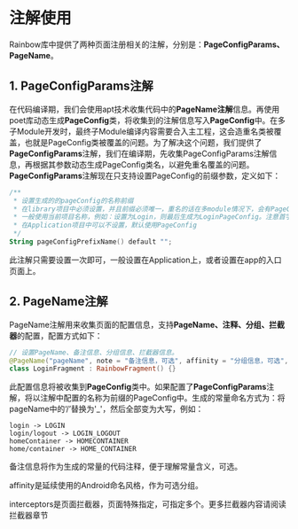 # 注解使用
Rainbow库中提供了两种页面注册相关的注解，分别是：**PageConfigParams、PageName**。

## 1. PageConfigParams注解
在代码编译期，我们会使用apt技术收集代码中的**PageName注解**信息。再使用poet库动态生成**PageConfig**类，将收集到的注解信息写入**PageConfig**中。在多子Module开发时，最终子Module编译内容需要合入主工程，这会造重名类被覆盖，也就是PageConfig类被覆盖的问题。为了解决这个问题，我们提供了**PageConfigParams**注解，我们在编译期，先收集PageConfigParams注解信息，再根据其参数动态生成PageConfig类名，以避免重名覆盖的问题。**PageConfigParams**注解现在只支持设置PageConfig的前缀参数，定义如下：
``` kotlin
/**
 * 设置生成的的pageConfig的名称前缀
 * 在library项目中必须设置，并且前缀必须唯一，重名的话在多module情况下，会有PageConfig覆盖的情况
 * 一般使用当前项目名称，例如：设置为Login，则最后生成为LoginPageConfig。注意首字母大写
 * 在Application项目中可以不设置，默认使用PageConfig
 */
String pageConfigPrefixName() default "";
```

此注解只需要设置一次即可，一般设置在Application上，或者设置在app的入口页面上。

## 2. PageName注解
PageName注解用来收集页面的配置信息，支持**PageName、注释、分组、拦截器**的配置，配置方式如下：
``` kotlin
// 设置PageName、备注信息、分组信息、拦截器信息。
@PageName("pageName", note = "备注信息，可选", affinity = "分组信息，可选", interceptors = [UserCheckInterceptor::class])
class LoginFragment : RainbowFragment() {}
```
此配置信息将被收集到**PageConfig**类中。如果配置了**PageConfigParams**注解，将以注解中配置的名称为前缀的PageConfig中。生成的常量命名方式为：将pageName中的‘/’替换为'_'，然后全部变为大写，例如：
```
login -> LOGIN
login/logout -> LOGIN_LOGOUT
homeContainer -> HOMECONTAINER
home/container -> HOME_CONTAINER
```
备注信息将作为生成的常量的代码注释，便于理解常量含义，可选。

affinity是延续使用的Android命名风格，作为可选分组。

interceptors是页面拦截器，页面特殊指定，可指定多个。更多拦截器内容请阅读拦截器章节